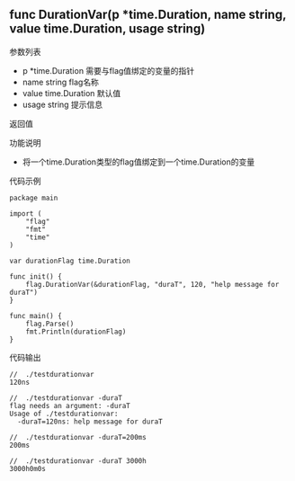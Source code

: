 ## func DurationVar(p *time.Duration, name string, value time.Duration, usage string)

参数列表
- p *time.Duration  需要与flag值绑定的变量的指针
- name string   flag名称
- value time.Duration   默认值
- usage string  提示信息

返回值

功能说明
- 将一个time.Duration类型的flag值绑定到一个time.Duration的变量 

代码示例
    
    package main
    
    import (
    	"flag"
    	"fmt"
    	"time"
    )
    
    var durationFlag time.Duration
    
    func init() {
    	flag.DurationVar(&durationFlag, "duraT", 120, "help message for duraT")
    }
    
    func main() {
    	flag.Parse()
    	fmt.Println(durationFlag)
    }

代码输出
    
    //  ./testdurationvar
    120ns
    
    //  ./testdurationvar -duraT
    flag needs an argument: -duraT
    Usage of ./testdurationvar:
      -duraT=120ns: help message for duraT
      
    //  ./testdurationvar -duraT=200ms
    200ms
    
    //  ./testdurationvar -duraT 3000h
    3000h0m0s